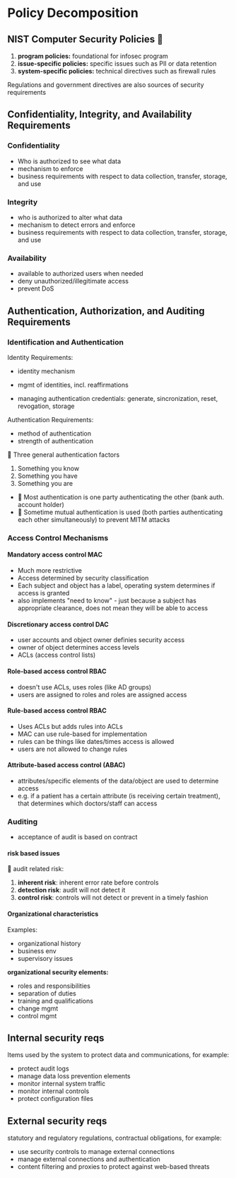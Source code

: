 # Policy Decomposition

## NIST Computer Security Policies 📝

1. **program policies:** foundational for infosec program
2. **issue-specific policies:** specific issues such as PII or data retention
3. **system-specific policies:** technical directives such as firewall rules

Regulations and government directives are also sources of security requirements

## Confidentiality, Integrity, and Availability Requirements

### Confidentiality

- Who is authorized to see what data
- mechanism to enforce
- business requirements with respect to data collection, transfer, storage, and use

### Integrity

- who is authorized to alter what data
- mechanism to detect errors and enforce
- business requirements with respect to data collection, transfer, storage, and use

### Availability

- available to authorized users when needed
- deny unauthorized/illegitimate access
- prevent DoS

## Authentication, Authorization, and Auditing Requirements

### Identification and Authentication

Identity Requirements:

- identity mechanism
- mgmt of identities, incl. reaffirmations

- managing authentication credentials: generate, sincronization, reset, revogation, storage

Authentication Requirements:

- method of authentication
- strength of authentication

📝 Three general authentication factors

1. Something you know
2. Something you have
3. Something you are

- 📝 Most authentication is one party authenticating the other (bank auth. account holder)
- 📝 Sometime mutual authentication is used (both parties authenticating each other simultaneously) to prevent MITM attacks

### Access Control Mechanisms

#### Mandatory access control MAC

- Much more restrictive
- Access determined by security classification
- Each subject and object has a label, operating system determines if access is granted
- also implements "need to know" - just because a subject has appropriate clearance, does not mean they will be able to access

#### Discretionary access control DAC

- user accounts and object owner definies security access 
- owner of object determines access levels
- ACLs (access control lists)

#### Role-based access control RBAC

- doesn't use ACLs, uses roles (like AD groups)
- users are assigned to roles and roles are assigned access

#### Rule-based access control RBAC

- Uses ACLs but adds rules into ACLs
- MAC can use rule-based for implementation
- rules can be things like dates/times access is allowed
- users are not allowed to change rules

#### Attribute-based access control (ABAC)

- attributes/specific elements of the data/object are used to determine access
- e.g. if a patient has a certain attribute (is receiving certain treatment), that determines which doctors/staff can access

### Auditing

- acceptance of audit is based on contract

#### risk based issues

📝 audit related risk:

1. **inherent risk**: inherent error rate before controls
2. **detection risk**: audit will not detect it
3. **control risk**: controls will not detect or prevent in a timely fashion

#### Organizational characteristics

Examples:

- organizational history
- business env
- supervisory issues

**organizational security elements:**

- roles and responsibilities
- separation of duties
- training and qualifications
- change mgmt
- control mgmt

## Internal security reqs

Items used by the system to protect data and communications, for example:

- protect audit logs
- manage data loss prevention elements
- monitor internal system traffic
- monitor internal controls
- protect configuration files

## External security reqs

statutory and regulatory regulations, contractual obligations, for example:

- use security controls to manage external connections
- manage external connections and authentication
- content filtering and proxies to protect against web-based threats
